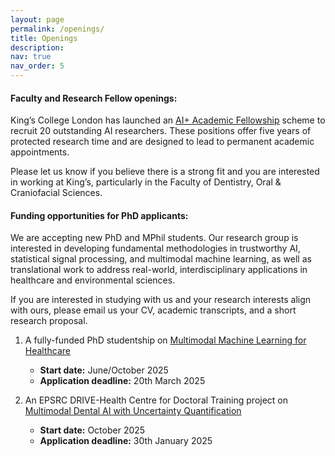 ```yaml
---
layout: page
permalink: /openings/
title: Openings
description: 
nav: true
nav_order: 5
---
```


#### Faculty and Research Fellow openings:

King’s College London has launched an [AI+ Academic Fellowship](https://www.kcl.ac.uk/jobs/role/kings-ai-academic-fellowships) scheme to recruit 20 outstanding AI researchers. These positions offer five years of protected research time and are designed to lead to permanent academic appointments.

Please let us know if you believe there is a strong fit and you are interested in working at King’s, particularly in the Faculty of Dentistry, Oral & Craniofacial Sciences.

#### Funding opportunities for PhD applicants:

We are accepting new PhD and MPhil students. Our research group is interested in developing fundamental methodologies in trustworthy AI, statistical signal processing, and multimodal machine learning, as well as translational work to address real-world, interdisciplinary applications in healthcare and environmental sciences.

If you are interested in studying with us and your research interests align with ours, please email us your CV, academic transcripts, and a short research proposal.

1. A fully-funded PhD studentship on [Multimodal Machine Learning for Healthcare](https://www.kcl.ac.uk/dentistry/research/phd-opportunities-folder/multimodal-machine-learning-for-healthcare)  
   - **Start date:** June/October 2025  
   - **Application deadline:** 20th March 2025  

2. An EPSRC DRIVE-Health Centre for Doctoral Training project on [Multimodal Dental AI with Uncertainty Quantification](https://www.drive-health.org.uk/projectpages/projects_2025_109)  
   - **Start date:** October 2025  
   - **Application deadline:** 30th January 2025
